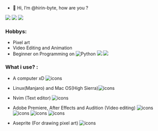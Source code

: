 - 👋 Hi, I’m @hirin-byte, how are you ? 

<!---
hirin-byte/hirin-byte is a ✨ special ✨ repository because its `README.md` (this file) appears on your GitHub profile.
You can click the Preview link to take a look at your changes.
--->

<!---
Socials Networks
--->
![](https://img.shields.io/twitter/url?color=white&label=twitter&logo=twitter&logoColor=white&style=for-the-badge&url=https%3A%2F%2Ftwitter.com%2Fthe_hirin)
![](https://img.shields.io/twitter/url?color=white&label=instagram&logo=instagram&logoColor=white&style=for-the-badge&url=https%3A%2F%2Fwww.instagram.com%2Fthe_hirin%2F)
![](https://discord-md-badge.vercel.app/api/shield/424697596448210964?theme=clean)

### Hobbys: 

- Pixel art 
- Video Editing and Animation
- Beginner on Programming on <img alt="Python" src="https://img.shields.io/badge/python-%2314354C.svg?style=for-the-badge&logo=python&logoColor=yellow"/> <img src="https://img.shields.io/badge/html-%2314354C.svg?style=for-the-badge&logo=HTML5&logoColor=orange" /> <img src="https://img.shields.io/badge/css-%2314354C.svg?style=for-the-badge&logo=CSS3&logoColor=blue" />

### What i use? :

- A computer xD ![icons](https://user-images.githubusercontent.com/76855526/126586570-66b39d97-c2b0-4639-b02d-e73dd9ae5f68.png)
- Linux(Manjaro)  and Mac OS(High Sierra)![icons](https://user-images.githubusercontent.com/76855526/126586393-c9838d73-6a60-4d13-8710-78edbbc51f16.png)

- Nvim (Text editor) ![icons](https://user-images.githubusercontent.com/76855526/126586277-229b1233-36a4-4504-965e-8c681b5ed4af.png)
- Adobe Premiere, After Effects and Audition (Video editing) ![icons](https://user-images.githubusercontent.com/76855526/126586421-02b2632a-e1b9-428c-be82-defddcfeace0.png) ![icons](https://user-images.githubusercontent.com/76855526/126586437-38390281-94bc-4177-8bf8-1e737e9dc837.png) ![icons](https://user-images.githubusercontent.com/76855526/126586456-eb80c880-67b1-40b4-8bed-2ed969de5233.png) ![icons](https://user-images.githubusercontent.com/76855526/126586487-2147c468-0a35-4b19-b4b9-609ba8b7a652.png)
- Aseprite (For drawing pixel art) ![icons](https://user-images.githubusercontent.com/76855526/147397071-0cf49f95-2061-4352-a60b-ddfffdc594ff.png)
